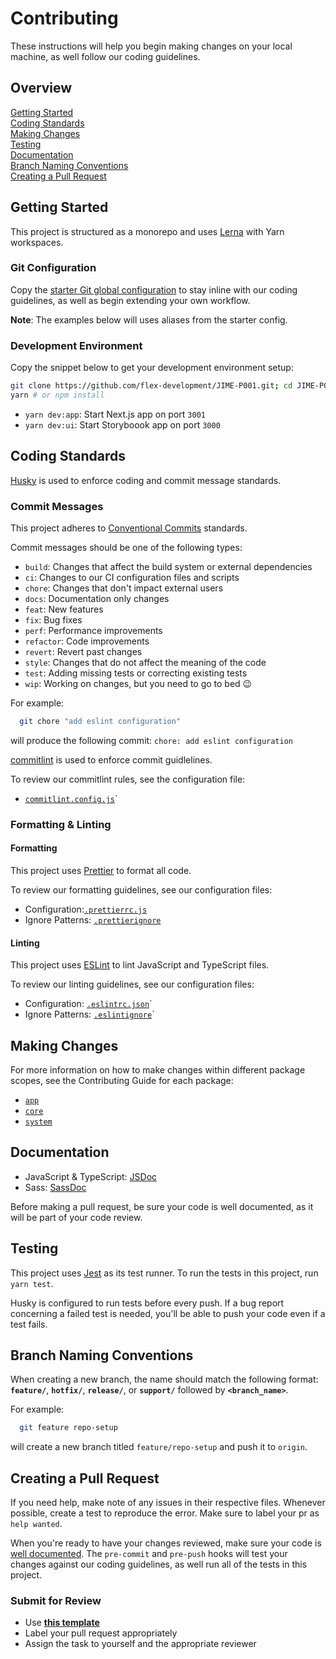 # Contributing

These instructions will help you begin making changes on your local machine, as
well follow our coding guidelines.

## Overview

[Getting Started](#getting-started)  
[Coding Standards](#coding-standards)  
[Making Changes](#making-changes)  
[Testing](#testing)  
[Documentation](#documentation)  
[Branch Naming Conventions](#branch-naming-conventions)  
[Creating a Pull Request](#creating-a-pull-request)

## Getting Started

This project is structured as a monorepo and uses [Lerna](https://lerna.js.org/)
with Yarn workspaces.

### Git Configuration

Copy the [starter Git global configuration](.gitconfig) to stay inline with our
coding guidelines, as well as begin extending your own workflow.

**Note**: The examples below will uses aliases from the starter config.

### Development Environment

Copy the snippet below to get your development environment setup:

```zsh
git clone https://github.com/flex-development/JIME-P001.git; cd JIME-P001
yarn # or npm install
```

- `yarn dev:app`: Start Next.js app on port `3001`
- `yarn dev:ui`: Start Storyboook app on port `3000`

## Coding Standards

[Husky](https://github.com/typicode/husky) is used to enforce coding and commit
message standards.

### Commit Messages

This project adheres to
[Conventional Commits](https://www.conventionalcommits.org/) standards.

Commit messages should be one of the following types:

- `build`: Changes that affect the build system or external dependencies
- `ci`: Changes to our CI configuration files and scripts
- `chore`: Changes that don't impact external users
- `docs`: Documentation only changes
- `feat`: New features
- `fix`: Bug fixes
- `perf`: Performance improvements
- `refactor`: Code improvements
- `revert`: Revert past changes
- `style`: Changes that do not affect the meaning of the code
- `test`: Adding missing tests or correcting existing tests
- `wip`: Working on changes, but you need to go to bed :wink:

For example:

```zsh
  git chore "add eslint configuration"
```

will produce the following commit: `chore: add eslint configuration`

[commitlint](https://github.com/conventional-changelog/commitlint) is used to
enforce commit guidlelines.

To review our commitlint rules, see the configuration file:

- [`commitlint.config.js`](../commitlint.config.js)`

### Formatting & Linting

#### Formatting

This project uses [Prettier](https://prettier.io/) to format all code.

To review our formatting guidelines, see our configuration files:

- Configuration:[`.prettierrc.js`](../.prettierrc.js)
- Ignore Patterns: [`.prettierignore`](../.prettierignore)

#### Linting

This project uses [ESLint](https://eslint.org/) to lint JavaScript and
TypeScript files.

To review our linting guidelines, see our configuration files:

- Configuration: [`.eslintrc.json`](../.eslintrc.json)`
- Ignore Patterns: [`.eslintignore`](../.eslintignore)`

## Making Changes

For more information on how to make changes within different package scopes, see
the Contributing Guide for each package:

- [`app`](../packages/app/docs/CONTRIBUTING.md)
- [`core`](../packages/core/docs/CONTRIBUTING.md)
- [`system`](../packages/system/docs/CONTRIBUTING.md)

## Documentation

- JavaScript & TypeScript: [JSDoc](https://jsdoc.app)
- Sass: [SassDoc](http://sassdoc.com/annotations/)

Before making a pull request, be sure your code is well documented, as it will
be part of your code review.

## Testing

This project uses [Jest](https://jestjs.io/) as its test runner. To run the
tests in this project, run `yarn test`.

Husky is configured to run tests before every push. If a bug report concerning a
failed test is needed, you'll be able to push your code even if a test fails.

## Branch Naming Conventions

When creating a new branch, the name should match the following format:
**`feature/`**, **`hotfix/`**, **`release/`**, or **`support/`** followed by
**`<branch_name>`**.

For example:

```zsh
  git feature repo-setup
```

will create a new branch titled `feature/repo-setup` and push it to `origin`.

## Creating a Pull Request

If you need help, make note of any issues in their respective files. Whenever
possible, create a test to reproduce the error. Make sure to label your pr as
`help wanted`.

When you're ready to have your changes reviewed, make sure your code is
[well documented](#documentation). The `pre-commit` and `pre-push` hooks will
test your changes against our coding guidelines, as well run all of the tests in
this project.

### Submit for Review

- Use [**this template**](./pull_request_template.md)
- Label your pull request appropriately
- Assign the task to yourself and the appropriate reviewer
